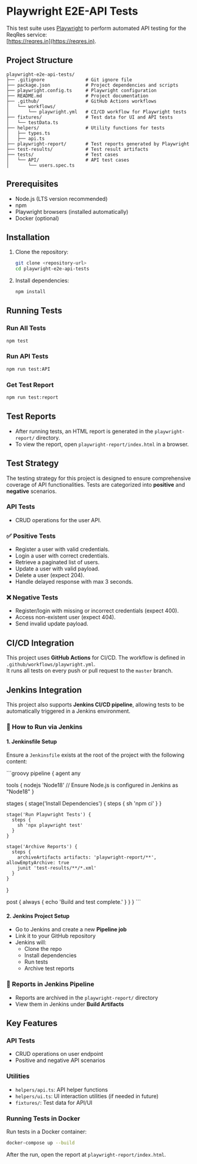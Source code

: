 # Playwright E2E-API Tests

This test suite uses [Playwright](https://playwright.dev/) to perform automated API testing for the ReqRes service:  
[https://reqres.in](https://reqres.in).

## Project Structure

```
playwright-e2e-api-tests/
├── .gitignore               # Git ignore file
├── package.json             # Project dependencies and scripts
├── playwright.config.ts     # Playwright configuration
├── README.md                # Project documentation
├── .github/                 # GitHub Actions workflows
│   └── workflows/
│       └── playwright.yml   # CI/CD workflow for Playwright tests
├── fixtures/                # Test data for UI and API tests
│   └── testData.ts
├── helpers/                 # Utility functions for tests
│   ├── types.ts
│   ├── api.ts
├── playwright-report/       # Test reports generated by Playwright
├── test-results/            # Test result artifacts
├── tests/                   # Test cases
│   └── API/                 # API test cases
│       └── users.spec.ts
```

## Prerequisites

- Node.js (LTS version recommended)
- npm
- Playwright browsers (installed automatically)
- Docker (optional)

## Installation

1. Clone the repository:
   ```bash
   git clone <repository-url>
   cd playwright-e2e-api-tests
   ```

2. Install dependencies:
   ```bash
   npm install
   ```

## Running Tests

### Run All Tests
```bash
npm test
```

### Run API Tests
```bash
npm run test:API
```

### Get Test Report
```bash
npm run test:report
```

## Test Reports

- After running tests, an HTML report is generated in the `playwright-report/` directory.
- To view the report, open `playwright-report/index.html` in a browser.

## Test Strategy

The testing strategy for this project is designed to ensure comprehensive coverage of API functionalities. Tests are categorized into **positive** and **negative** scenarios.

### API Tests

- CRUD operations for the user API.

### ✅ Positive Tests

- Register a user with valid credentials.
- Login a user with correct credentials.
- Retrieve a paginated list of users.
- Update a user with valid payload.
- Delete a user (expect 204).
- Handle delayed response with max 3 seconds.

### ❌ Negative Tests

- Register/login with missing or incorrect credentials (expect 400).
- Access non-existent user (expect 404).
- Send invalid update payload.

## CI/CD Integration

This project uses **GitHub Actions** for CI/CD. The workflow is defined in `.github/workflows/playwright.yml`.  
It runs all tests on every push or pull request to the `master` branch.

## Jenkins Integration

This project also supports **Jenkins CI/CD pipeline**, allowing tests to be automatically triggered in a Jenkins environment.

### 🔧 How to Run via Jenkins

#### 1. Jenkinsfile Setup

Ensure a `Jenkinsfile` exists at the root of the project with the following content:

\`\`\`groovy
pipeline {
  agent any

  tools {
    nodejs 'Node18' // Ensure Node.js is configured in Jenkins as "Node18"
  }

  stages {
    stage('Install Dependencies') {
      steps {
        sh 'npm ci'
      }
    }

    stage('Run Playwright Tests') {
      steps {
        sh 'npx playwright test'
      }
    }

    stage('Archive Reports') {
      steps {
        archiveArtifacts artifacts: 'playwright-report/**', allowEmptyArchive: true
        junit 'test-results/**/*.xml'
      }
    }
  }

  post {
    always {
      echo 'Build and test complete.'
    }
  }
}
\`\`\`

#### 2. Jenkins Project Setup

- Go to Jenkins and create a new **Pipeline job**
- Link it to your GitHub repository
- Jenkins will:
  - Clone the repo
  - Install dependencies
  - Run tests
  - Archive test reports

### 📁 Reports in Jenkins Pipeline

- Reports are archived in the `playwright-report/` directory
- View them in Jenkins under **Build Artifacts**

## Key Features

### API Tests

- CRUD operations on user endpoint
- Positive and negative API scenarios

### Utilities

- `helpers/api.ts`: API helper functions
- `helpers/ui.ts`: UI interaction utilities (if needed in future)
- `fixtures/`: Test data for API/UI

### Running Tests in Docker

Run tests in a Docker container:

```bash
docker-compose up --build
```

After the run, open the report at `playwright-report/index.html`.
